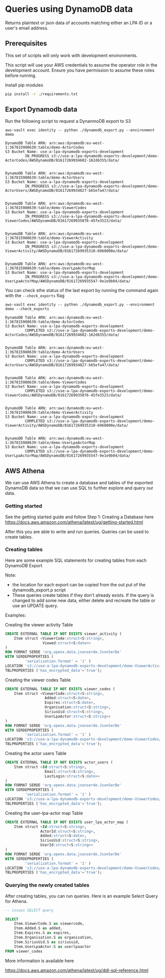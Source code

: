 # Queries using DynamoDB data

Returns plaintext or json data of accounts matching either an LPA ID or a user's email address.

## Prerequisites

This set of scripts will only work with development environments.


This script will use your AWS credentials to assume the operator role in the development account. Ensure you have permission to assume these roles before running.

Install pip modules

```bash
pip install -r ./requirements.txt
```

## Export Dynamodb data

Run the following script to request a DynanmoDB export to S3

```shell
aws-vault exec identity -- python ./dynamodb_export.py --environment demo

DynamoDB Table ARN: arn:aws:dynamodb:eu-west-1:367815980639:table/demo-ActorCodes
S3 Bucket Name: use-a-lpa-dynamodb-exports-development
         IN_PROGRESS s3://use-a-lpa-dynamodb-exports-development/demo-ActorCodes/AWSDynamoDB/01617269934602-162d6355/data/


DynamoDB Table ARN: arn:aws:dynamodb:eu-west-1:367815980639:table/demo-ActorUsers
S3 Bucket Name: use-a-lpa-dynamodb-exports-development
         IN_PROGRESS s3://use-a-lpa-dynamodb-exports-development/demo-ActorUsers/AWSDynamoDB/01617269934827-b65efa47/data/


DynamoDB Table ARN: arn:aws:dynamodb:eu-west-1:367815980639:table/demo-ViewerCodes
S3 Bucket Name: use-a-lpa-dynamodb-exports-development
         IN_PROGRESS s3://use-a-lpa-dynamodb-exports-development/demo-ViewerCodes/AWSDynamoDB/01617269935076-45fe3523/data/


DynamoDB Table ARN: arn:aws:dynamodb:eu-west-1:367815980639:table/demo-ViewerActivity
S3 Bucket Name: use-a-lpa-dynamodb-exports-development
         IN_PROGRESS s3://use-a-lpa-dynamodb-exports-development/demo-ViewerActivity/AWSDynamoDB/01617269935310-6968000e/data/


DynamoDB Table ARN: arn:aws:dynamodb:eu-west-1:367815980639:table/demo-UserLpaActorMap
S3 Bucket Name: use-a-lpa-dynamodb-exports-development
         IN_PROGRESS s3://use-a-lpa-dynamodb-exports-development/demo-UserLpaActorMap/AWSDynamoDB/01617269935547-9e1e9b04/data/
```

You can check sthe status of the last export by running the command again with the `--check_exports` flag

```shell
aws-vault exec identity -- python ./dynamodb_export.py --environment demo --check_exports

DynamoDB Table ARN: arn:aws:dynamodb:eu-west-1:367815980639:table/demo-ActorCodes
S3 Bucket Name: use-a-lpa-dynamodb-exports-development
         COMPLETED s3://use-a-lpa-dynamodb-exports-development/demo-ActorCodes/AWSDynamoDB/01617269934602-162d6355/data/


DynamoDB Table ARN: arn:aws:dynamodb:eu-west-1:367815980639:table/demo-ActorUsers
S3 Bucket Name: use-a-lpa-dynamodb-exports-development
         COMPLETED s3://use-a-lpa-dynamodb-exports-development/demo-ActorUsers/AWSDynamoDB/01617269934827-b65efa47/data/


DynamoDB Table ARN: arn:aws:dynamodb:eu-west-1:367815980639:table/demo-ViewerCodes
S3 Bucket Name: use-a-lpa-dynamodb-exports-development
         COMPLETED s3://use-a-lpa-dynamodb-exports-development/demo-ViewerCodes/AWSDynamoDB/01617269935076-45fe3523/data/


DynamoDB Table ARN: arn:aws:dynamodb:eu-west-1:367815980639:table/demo-ViewerActivity
S3 Bucket Name: use-a-lpa-dynamodb-exports-development
         COMPLETED s3://use-a-lpa-dynamodb-exports-development/demo-ViewerActivity/AWSDynamoDB/01617269935310-6968000e/data/


DynamoDB Table ARN: arn:aws:dynamodb:eu-west-1:367815980639:table/demo-UserLpaActorMap
S3 Bucket Name: use-a-lpa-dynamodb-exports-development
         COMPLETED s3://use-a-lpa-dynamodb-exports-development/demo-UserLpaActorMap/AWSDynamoDB/01617269935547-9e1e9b04/data/
```

## AWS Athena

We can use AWS Athena to create a database and tables of the exported DynamoDB data so that we can use SQL to further explore and query our data.

### Getting started

See the getting started guide and follow Step 1: Creating a Database here <https://docs.aws.amazon.com/athena/latest/ug/getting-started.html>

After this you are able to write and run queries. Queries can be used to create tables.

### Creating tables

Here are some example SQL statements for creating tables from each DynamoDB Export

Note:

- the location for each export can be copied from the out put of the dynamodb_export.p script
- These queries create tables if they don't already exists. If the query is changed to add some new data, either delete and recreate the table or use an UPDATE query.

Examples:

Creating the viewer activity Table

```SQL
CREATE EXTERNAL TABLE IF NOT EXISTS viewer_activity (
    Item struct <ViewerCode:struct<S:string>,
                 Viewed:struct<S:date>>
)
ROW FORMAT SERDE 'org.openx.data.jsonserde.JsonSerDe'
WITH SERDEPROPERTIES (
         'serialization.format' = '1' )
LOCATION 's3://use-a-lpa-dynamodb-exports-development/demo-ViewerActivity/AWSDynamoDB/01616672353743-e52c5c67/data/'
TBLPROPERTIES ('has_encrypted_data'='true');
```

Creating the viewer codes Table

```SQL
CREATE EXTERNAL TABLE IF NOT EXISTS viewer_codes (
    Item struct <ViewerCode:struct<S:string>,
                  Added:struct<S:date>,
                  Expires:struct<S:date>,
                  Organisation:struct<S:string>,
                  SiriusUid:struct<S:string>,
                  UserLpaActor:struct<S:string>>
)
ROW FORMAT SERDE 'org.openx.data.jsonserde.JsonSerDe'
WITH SERDEPROPERTIES (
         'serialization.format' = '1' )
LOCATION 's3://use-a-lpa-dynamodb-exports-development/demo-ViewerCodes/AWSDynamoDB/01616672353584-6ff1f666/data/'
TBLPROPERTIES ('has_encrypted_data'='true');
```

Creating the actor users Table

```SQL
CREATE EXTERNAL TABLE IF NOT EXISTS actor_users (
    Item struct <Id:struct<S:string>,
                  Email:struct<S:string>,
                  LastLogin:struct<S:date>>
)
ROW FORMAT SERDE 'org.openx.data.jsonserde.JsonSerDe'
WITH SERDEPROPERTIES (
         'serialization.format' = '1' )
LOCATION 's3://use-a-lpa-dynamodb-exports-development/demo-ViewerCodes/AWSDynamoDB/01616672353584-6ff1f666/data/'
TBLPROPERTIES ('has_encrypted_data'='true');
```

Creating the user-lpa-actor map Table

```SQL
CREATE EXTERNAL TABLE IF NOT EXISTS user_lpa_actor_map (
    Item struct <Id:struct<S:string>,
                ActorId:struct<S:string>,
                Added:struct<S:date>,
                SiriusUid:struct<S:string>,
                UserId:struct<S:string>>
)
ROW FORMAT SERDE 'org.openx.data.jsonserde.JsonSerDe'
WITH SERDEPROPERTIES (
         'serialization.format' = '1' )
LOCATION 's3://use-a-lpa-dynamodb-exports-development/demo-ViewerCodes/AWSDynamoDB/01616672353584-6ff1f666/data/'
TBLPROPERTIES ('has_encrypted_data'='true');
```

### Querying the newly created tables

After creating tables, you can run queries. Here is an example Select Query for Athena.

```SQL
-- issues SELECT query

SELECT
    Item.ViewerCode.S as viewercode,
    Item.Added.S as added,
    Item.Expires.S as expires,
    Item.Organisation.S as organisation,
    Item.SiriusUid.S as siriusuid,
    Item.UserLpaActor.S as userlpaactor
FROM viewer_codes
```

More information is available here

<https://docs.aws.amazon.com/athena/latest/ug/ddl-sql-reference.html>
